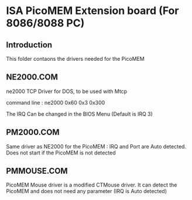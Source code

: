 # ISA PicoMEM Extension board (For 8086/8088 PC)

## Introduction
This folder contaons the drivers needed for the PicoMEM

## NE2000.COM

ne2000 TCP Driver for DOS, to be used with Mtcp

command line : ne2000 0x60 0x3 0x300

The IRQ Can be changed in the BIOS Menu (Default is IRQ 3)

## PM2000.COM

Same driver as NE2000 for the PicoMEM : IRQ and Port are Auto detected.
Does not start if the PicoMEM is not detected

## PMMOUSE.COM

PicoMEM Mouse driver is a modified CTMouse driver.
It can detect the PicoMEM and does not need any parameter (IRQ is Auto detected)